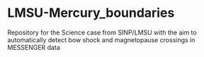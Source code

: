 # LMSU-Mercury_boundaries
Repository for the Science case from SINP/LMSU with the aim to automatically detect bow shock and magnetopause crossings in MESSENGER data
